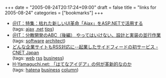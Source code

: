 +++
date = "2005-08-24T20:17:24+09:00"
draft = false
title = "links for 2005-08-24"
categories = ["bookmarks"]
+++

<ul>
	<li>
		<div><a href="http://www.atmarkit.co.jp/fdotnet/special/ajax/ajax_01.html">＠IT：特集：枯れた新しいUI革命「Ajax」をASP.NETで活用する</a></div>
		<div>(tags: <a href="http://del.icio.us/nobu666/ajax">ajax</a> <a href="http://del.icio.us/nobu666/.net">.net</a> <a href="http://del.icio.us/nobu666/tips">tips</a>)</div>
	</li>
	<li>
		<div><a href="http://www.atmarkit.co.jp/farc/rensai/abc02/abc02a.html">＠IT：分散開発のABC（後編） やってはいけない、設計と実装の並行作業</a></div>
		<div>(tags: <a href="http://del.icio.us/nobu666/software">software</a> <a href="http://del.icio.us/nobu666/architect">architect</a>)</div>
	</li>
	<li>
		<div><a href="http://japan.cnet.com/news/media/story/0,2000047715,20086590,00.htm?ref=rss">どんな企業サイトもRSS対応に--起業したサイドフィードの初サービス - CNET Japan</a></div>
		<div>(tags: <a href="http://del.icio.us/nobu666/web">web</a> <a href="http://del.icio.us/nobu666/rss">rss</a> <a href="http://del.icio.us/nobu666/business">business</a>)</div>
	</li>
	<li>
		<div><a href="http://www.h-yamaguchi.net/2005/08/post_0183.html">H-Yamaguchi.net: 「はてなアイデア」の何が革新的なのか</a></div>
		<div>(tags: <a href="http://del.icio.us/nobu666/hatena">hatena</a> <a href="http://del.icio.us/nobu666/business">business</a> <a href="http://del.icio.us/nobu666/column">column</a>)</div>
	</li>
</ul>
